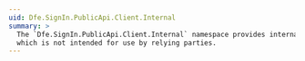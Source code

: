 ```yaml
---
uid: Dfe.SignIn.PublicApi.Client.Internal
summary: >
  The `Dfe.SignIn.PublicApi.Client.Internal` namespace provides internal functionality
  which is not intended for use by relying parties.
---
```

